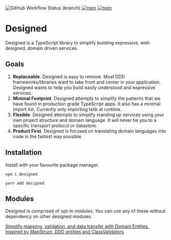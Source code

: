 ![GitHub Workflow Status (branch)](https://img.shields.io/github/workflow/status/jamesapple/ts-designed/build/master)
[![npm](https://img.shields.io/npm/v/designed.svg)](https://www.npmjs.com/package/designed)
[![npm](https://img.shields.io/npm/dt/designed.svg)](https://www.npmjs.com/package/designed)

# Designed

Designed is a TypeScript library to simplify building expressive, well-designed, domain driven services.

## Goals

1. **Replaceable**. Designed is easy to remove. Most DDD frameworks/libraries want to take front and center in your application. Designed wants to help you build easily understood and expressive services.
1. **Minimal Footprint**. Designed attempts to simplify the patterns that we have found in production grade TypeScript apps. It also has a minimal import list. Currently only importing tslib at runtime.
1. **Flexible**. Designed attempts to simplify standing up services using your own project structure and domain language. It will never tie you to a specific transport protocol or datastore.
1. **Product First**. Designed is focused on translating domain languages into code in the fastest way possible.

## Installation

Install with your favourite package manager.

```
npm i designed
```

```
yarn add designed
```

## Modules

Designed is comprised of opt-in modules. You can use any of these without dependency on other designed modules.

[Simplify mapping, validation, and data transfer with Domain Entities. Inspired by MapStruct, DDD entities and ClassValidators](./docs/module/entity.md)
